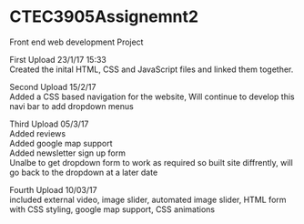 # CTEC3905Assignemnt2
Front end web development Project

First Upload 23/1/17 15:33 <br>
Created the inital HTML, CSS and JavaScript files and linked them together.


Second Upload 15/2/17 <br>
Added a CSS based navigation for the website, Will continue to develop this navi bar to add dropdown menus

Third Upload 05/3/17 <br>
Added reviews<br>
Added google map support<br>
Added newsletter sign up form <br>
Unalbe to get dropdown form to work as required so built site diffrently, will go back to the dropdown at a later date

Fourth Upload 10/03/17<br>
included external video, image slider, automated image slider, HTML form with CSS styling, google map support, CSS animations

